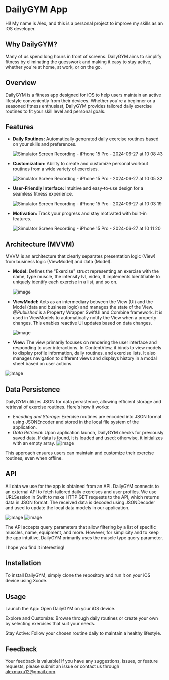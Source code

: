 # DailyGYM App

Hi! My name is Alex, and this is a personal project to improve my skills as an iOS developer. 

## Why DailyGYM?

Many of us spend long hours in front of screens. DailyGYM aims to simplify fitness by eliminating the guesswork and making it easy to stay active, whether you're at home, at work, or on the go.

## Overview

DailyGYM is a fitness app designed for iOS to help users maintain an active lifestyle conveniently from their devices. Whether you're a beginner or a seasoned fitness enthusiast, DailyGYM provides tailored daily exercise routines to fit your skill level and personal goals.

## Features

- **Daily Routines:** Automatically generated daily exercise routines based on your skills and preferences.
  
   ![Simulator Screen Recording - iPhone 15 Pro - 2024-06-27 at 10 08 43](https://github.com/alexmaxu/DalilyGYM/assets/151617333/47e6c0bb-04a1-4fb4-8688-eecd5592b5d2)

- **Customization:** Ability to create and customize personal workout routines from a wide variety of exercises.
  
   ![Simulator Screen Recording - iPhone 15 Pro - 2024-06-27 at 10 05 32](https://github.com/alexmaxu/DalilyGYM/assets/151617333/9d0cf9b3-a15b-4e80-b385-dbbe62dccfab)

- **User-Friendly Interface:** Intuitive and easy-to-use design for a seamless fitness experience.
  
   ![Simulator Screen Recording - iPhone 15 Pro - 2024-06-27 at 10 03 19](https://github.com/alexmaxu/DalilyGYM/assets/151617333/18cf7c4f-d658-492f-8f3a-8b63c5602e76)

- **Motivation:** Track your progress and stay motivated with built-in features.
  
   ![Simulator Screen Recording - iPhone 15 Pro - 2024-06-27 at 10 11 20](https://github.com/alexmaxu/DalilyGYM/assets/151617333/859f2c3e-bc3c-4941-8ff1-b6c674a54cab)



## Architecture (MVVM)

MVVM is an architecture that clearly separates presentation logic (View) from business logic (ViewModel) and data (Model). 

- **Model:** Defines the "Exercise" struct representing an exercise with the name, type muscle, the intensity lvl, video, It implements Identifiable to uniquely identify each exercise in a list, and so on.

   ![image](https://github.com/alexmaxu/DalilyGYM/assets/151617333/9c50fa13-42e8-4542-8aaa-6678dad433d8)

- **ViewModel:** Acts as an intermediary between the View (UI) and the Model (data and business logic) and manages the state of the View. *@Published* is a Property Wrapper SwiftUI and Combine framework. It is used in ViewModels to automatically notify the View when a property changes. This enables reactive UI updates based on data changes.
  
   ![image](https://github.com/alexmaxu/DalilyGYM/assets/151617333/c1587e0b-a135-4b7e-b227-88dce9bc2dc3)

- **View:** The view primarily focuses on rendering the user interface and responding to user interactions. In ContentView, it binds to view models to display profile information, daily routines, and exercise lists. It also manages navigation to different views and displays history in a modal sheet based on user actions.

![image](https://github.com/alexmaxu/DalilyGYM/assets/151617333/e6a52067-c9ed-45e7-8950-42cbb03902a2)

## Data Persistence

DailyGYM utilizes JSON for data persistence, allowing efficient storage and retrieval of exercise routines. Here's how it works:

- *Encoding and Storage:* Exercise routines are encoded into JSON format using JSONEncoder and stored in the local file system of the application.
- *Data Retrieval:* Upon application launch, DailyGYM checks for previously saved data. If data is found, it is loaded and used; otherwise, it initializes with an empty array.
![image](https://github.com/alexmaxu/DalilyGYM/assets/151617333/d4a4209f-770d-448a-966b-21de10d443f1)

This approach ensures users can maintain and customize their exercise routines, even when offline.

## API 

All data we use for the app is obtained from an API. DailyGYM connects to an external API to fetch tailored daily exercises and user profiles. We use URLSession in Swift to make HTTP GET requests to the API, which returns data in JSON format. The received data is decoded using JSONDecoder and used to update the local data models in our application.

![image](https://github.com/alexmaxu/DalilyGYM/assets/151617333/f8fa7177-24ef-44cd-a9dd-9830280477a2)
![image](https://github.com/alexmaxu/DalilyGYM/assets/151617333/b3c4c4aa-dd52-42ba-b81a-d92f2fd4a37b)

The API accepts query parameters that allow filtering by a list of specific muscles, name, equipment, and more. However, for simplicity and to keep the app intuitive, DailyGYM primarily uses the muscle type query parameter.

I hope you find it interesting!

## Installation

To install DailyGYM, simply clone the repository and run it on your iOS device using Xcode.

## Usage

Launch the App: Open DailyGYM on your iOS device.

Explore and Customize: Browse through daily routines or create your own by selecting exercises that suit your needs.

Stay Active: Follow your chosen routine daily to maintain a healthy lifestyle.

## Feedback

Your feedback is valuable! If you have any suggestions, issues, or feature requests, please submit an issue or contact us through alexmaxu12@gmail.com.

